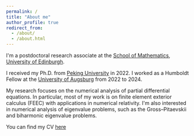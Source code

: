 ```yaml
---
permalink: /
title: "About me"
author_profile: true
redirect_from: 
  - /about/
  - /about.html
---
```


I'm a postdoctoral research associate at the [School of Mathematics](https://maths.ed.ac.uk/), [University of Edinburgh](https://www.ed.ac.uk/).

I received my Ph.D. from [Peking University](https://english.pku.edu.cn/) in 2022. I worked as a Humboldt Fellow at the [University of Augsburg](https://www.uni-augsburg.de/en/) from 2022 to 2024.

My research focuses on the numerical analysis of partial differential equations. In particular, most of my work is on finite element exterior calculus (FEEC) with applications in numerical relativity. I'm also interested in numerical analysis of eigenvalue problems, such as the Gross–Pitaevskii and biharmonic eigenvalue problems.

You can find my CV [here](../assets/CV_YizhouLiang.pdf)

